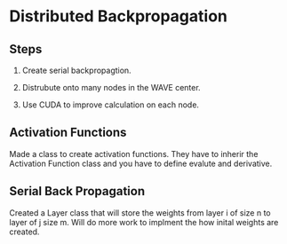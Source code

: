 # Distributed Backpropagation

## Steps   
1. Create serial backpropagtion.

2. Distrubute onto many nodes in the WAVE center.

3. Use CUDA to improve calculation on each node.   

## Activation Functions   
Made a class to create activation functions. They have to inherir the Activation Function class and you have to define evalute and derivative.


## Serial Back Propagation   
Created a Layer class that will store the weights from layer i of size n to layer of j size m. Will do more work to implment the how inital weights are created.




